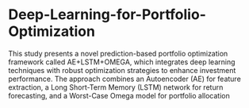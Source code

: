 # Deep-Learning-for-Portfolio-Optimization

This study presents a novel prediction-based portfolio optimization framework called AE+LSTM+OMEGA, which integrates deep learning techniques with robust optimization strategies to enhance investment performance. The approach combines an Autoencoder (AE) for feature extraction, a Long Short-Term Memory (LSTM) network for return forecasting, and a Worst-Case Omega model for portfolio allocation
